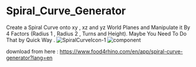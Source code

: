 # Spiral_Curve_Generator
Create a Spiral Curve onto xy , xz and yz World Planes and Manipulate it By 4 Factors (Radius 1 , Radius 2 , Turns and Height). Maybe You Need To Do That by Quick Way . 
![SpiralCurveIcon-1](https://github.com/maankrm/Spiral_Curve_Generator/assets/45848347/b939b03e-e814-4c2d-add0-b4c4c92c00af)
![component](https://github.com/maankrm/Spiral_Curve_Generator/assets/45848347/81686ef8-3308-4558-9db7-5997ab534698)

download from here : https://www.food4rhino.com/en/app/spiral-curve-generator?lang=en

